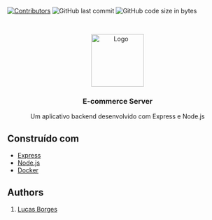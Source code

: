 [![Contributors][contributors-shield]][contributors-url]
![GitHub last commit](https://img.shields.io/github/last-commit/lucasnsborges/ecommerce-server)
![GitHub code size in bytes](https://img.shields.io/github/languages/code-size/lucasnsborges/ecommerce-server)

<!-- PROJECT LOGO -->
<br />
<p align="center">
  <a href="https://github.com/netguru/heroes-api">
    <img src="https://d2eip9sf3oo6c2.cloudfront.net/playlists/square_covers/000/432/681/thumb/EGH_NodeDocker_1000.png" alt="Logo" width="120" height="120">
  </a>

  <h3 align="center">E-commerce Server</h3>

  <p align="center">
    Um aplicativo backend desenvolvido com Express e Node.js
  </p>
</p>

## Construído com

- [Express](https://expressjs.com/)
- [Node.js](https://node.js.org/)
- [Docker](https://www.docker.com/)

<!-- Authors -->

## Authors

1. <a href="https://github.com/lucasnsborges" target="_blank">Lucas Borges</a>

[contributors-shield]: https://img.shields.io/github/contributors/lucasnsborges/ecommerce-server?color=%231aa3be
[contributors-url]: https://github.com/lucasnsborges/ecommerce-server/graphs/contributors
